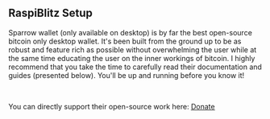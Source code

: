 ## RaspiBlitz Setup

Sparrow wallet (only available on desktop) is by far the best open-source bitcoin only desktop wallet. 
It's been built from the ground up to be as robust and feature rich as possible without overwhelming the user while at the 
same time educating the user on the inner workings of bitcoin. I highly recommend that you take the time to carefully
read their documentation and guides (presented below). You'll be up and running before you know it!

&nbsp;

You can directly support their open-source work here: <ins><a href="https://sparrowwallet.com/docs/quick-start.html" target="_blank" rel="noopener noreferrer">Donate</a></ins>

